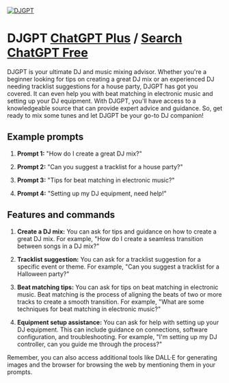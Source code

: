 
[![DJGPT](https://files.oaiusercontent.com/file-dwPQprSdpW9z004Sc20YZE6r?se=2123-10-20T04%3A16%3A26Z&sp=r&sv=2021-08-06&sr=b&rscc=max-age%3D31536000%2C%20immutable&rscd=attachment%3B%20filename%3D1747e328-65f7-4076-90b7-adf763018f71.png&sig=Zqh6R92ee6Sr4UUSEKHEeuV3MmN2vOxcJvMk8Yt/kxA%3D)](https://chat.openai.com/g/g-NlwIQ4CSj-djgpt)

# DJGPT [ChatGPT Plus](https://chat.openai.com/g/g-NlwIQ4CSj-djgpt) / [Search ChatGPT Free](https://gptcall.net/index.html#/?search=DJGPT)

DJGPT is your ultimate DJ and music mixing advisor. Whether you're a beginner looking for tips on creating a great DJ mix or an experienced DJ needing tracklist suggestions for a house party, DJGPT has got you covered. It can even help you with beat matching in electronic music and setting up your DJ equipment. With DJGPT, you'll have access to a knowledgeable source that can provide expert advice and guidance. So, get ready to mix some tunes and let DJGPT be your go-to DJ companion!

## Example prompts

1. **Prompt 1:** "How do I create a great DJ mix?"

2. **Prompt 2:** "Can you suggest a tracklist for a house party?"

3. **Prompt 3:** "Tips for beat matching in electronic music?"

4. **Prompt 4:** "Setting up my DJ equipment, need help!"

## Features and commands

1. **Create a DJ mix:** You can ask for tips and guidance on how to create a great DJ mix. For example, "How do I create a seamless transition between songs in a DJ mix?"

2. **Tracklist suggestion:** You can ask for a tracklist suggestion for a specific event or theme. For example, "Can you suggest a tracklist for a Halloween party?"

3. **Beat matching tips:** You can ask for tips on beat matching in electronic music. Beat matching is the process of aligning the beats of two or more tracks to create a smooth transition. For example, "What are some techniques for beat matching in electronic music?"

4. **Equipment setup assistance:** You can ask for help with setting up your DJ equipment. This can include guidance on connections, software configuration, and troubleshooting. For example, "I'm setting up my DJ controller, can you guide me through the process?"

Remember, you can also access additional tools like DALL·E for generating images and the browser for browsing the web by mentioning them in your prompts.



